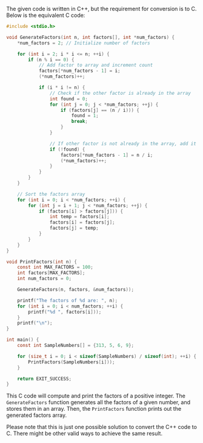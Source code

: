 The given code is written in C++, but the requirement for conversion is to C. Below is the equivalent C code:

```c
#include <stdio.h>

void GenerateFactors(int n, int factors[], int *num_factors) {
    *num_factors = 2; // Initialize number of factors

    for (int i = 2; i * i <= n; ++i) {
        if (n % i == 0) {
            // Add factor to array and increment count
            factors[*num_factors - 1] = i;
            (*num_factors)++;

            if (i * i != n) {
                // Check if the other factor is already in the array
                int found = 0;
                for (int j = 0; j < *num_factors; ++j) {
                    if (factors[j] == (n / i))) {
                        found = 1;
                        break;
                    }
                }

                // If other factor is not already in the array, add it to the array and increment count
                if (!found) {
                    factors[*num_factors - 1] = n / i;
                    (*num_factors)++;
                }
            }
        }
    }

    // Sort the factors array
    for (int i = 0; i < *num_factors; ++i) {
        for (int j = i + 1; j < *num_factors; ++j) {
            if (factors[i] > factors[j])) {
                int temp = factors[i];
                factors[i] = factors[j];
                factors[j] = temp;
            }
        }
    }
}

void PrintFactors(int n) {
    const int MAX_FACTORS = 100;
    int factors[MAX_FACTORS];
    int num_factors = 0;

    GenerateFactors(n, factors, &num_factors));

    printf("The factors of %d are: ", n);
    for (int i = 0; i < num_factors; ++i) {
        printf("%d ", factors[i]));
    }
    printf("\n");
}

int main() {
    const int SampleNumbers[] = {313, 5, 6, 9};

    for (size_t i = 0; i < sizeof(SampleNumbers) / sizeof(int); ++i) {
        PrintFactors(SampleNumbers[i]));
    }

    return EXIT_SUCCESS;
}
```
This C code will compute and print the factors of a positive integer. The `GenerateFactors` function generates all the factors of a given number, and stores them in an array. Then, the `PrintFactors` function prints out the generated factors array.

Please note that this is just one possible solution to convert the C++ code to C. There might be other valid ways to achieve the same result.
